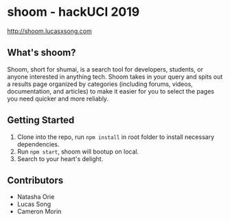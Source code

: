 # shoom - hackUCI 2019
http://shoom.lucasxsong.com

## What's shoom?
Shoom, short for shumai, is a search tool for developers, students, or anyone interested in anything tech. Shoom takes in your query and spits out a results page organized by categories (including forums, videos, documentation, and articles) to make it easier for you to select the pages you need quicker and more reliably. 


## Getting Started

1. Clone into the repo, run `npm install` in root folder to install necessary dependencies.
2. Run `npm start`, shoom will bootup on local.
3. Search to your heart's delight. 

## Contributors
- Natasha Orie
- Lucas Song
- Cameron Morin
